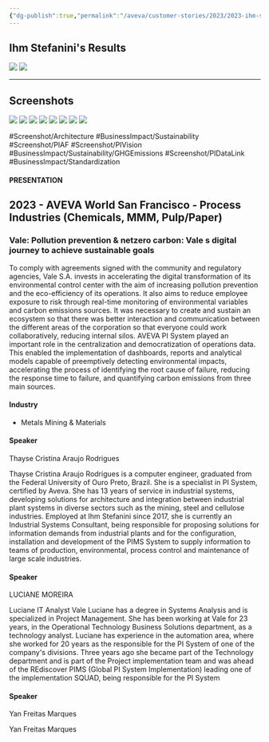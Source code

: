 ```yaml
---
{"dg-publish":true,"permalink":"/aveva/customer-stories/2023/2023-ihm-stefanini-vale-pollution-prevention-and-netzero-carbon-vale-s-digital-journey-to-achieve-sustainable-goals/"}
---
```


## Ihm Stefanini's Results
![](https://i.imgur.com/xnhzz0D.jpg)
![](https://i.imgur.com/9YdjfAH.png)

---
## Screenshots
![](https://i.imgur.com/Z64eg9i.png)
![](https://i.imgur.com/TkdNmd8.png)
![](https://i.imgur.com/yHp02cG.png)
![](https://i.imgur.com/uIFMePG.png)
![](https://i.imgur.com/f2qpP1e.png)
![](https://i.imgur.com/mvw3667.png)
![](https://i.imgur.com/ZCJ7mnv.png)
![](https://i.imgur.com/MaaSDm8.png)

#Screenshot/Architecture #BusinessImpact/Sustainability #Screenshot/PIAF  #Screenshot/PIVision #BusinessImpact/Sustainability/GHGEmissions #Screenshot/PIDataLink #BusinessImpact/Standardization 

#### PRESENTATION

## 2023 - AVEVA World San Francisco - Process Industries (Chemicals, MMM, Pulp/Paper)

### Vale: Pollution prevention & netzero carbon: Vale s digital journey to achieve sustainable goals

To comply with agreements signed with the community and regulatory agencies, Vale S.A. invests in accelerating the digital transformation of its environmental control center with the aim of increasing pollution prevention and the eco-efficiency of its operations. It also aims to reduce employee exposure to risk through real-time monitoring of environmental variables and carbon emissions sources. It was necessary to create and sustain an ecosystem so that there was better interaction and communication between the different areas of the corporation so that everyone could work collaboratively, reducing internal silos. AVEVA PI System played an important role in the centralization and democratization of operations data. This enabled the implementation of dashboards, reports and analytical models capable of preemptively detecting environmental impacts, accelerating the process of identifying the root cause of failure, reducing the response time to failure, and quantifying carbon emissions from three main sources.

#### Industry

- Metals Mining & Materials

#### Speaker

Thayse Cristina Araujo Rodrigues

Thayse Cristina Araujo Rodrigues is a computer engineer, graduated from the Federal University of Ouro Preto, Brazil. She is a specialist in PI System, certified by Aveva. She has 13 years of service in industrial systems, developing solutions for architecture and integration between industrial plant systems in diverse sectors such as the mining, steel and cellulose industries. Employed at Ihm Stefanini since 2017, she is currently an Industrial Systems Consultant, being responsible for proposing solutions for information demands from industrial plants and for the configuration, installation and development of the PIMS System to supply information to teams of production, environmental, process control and maintenance of large scale industries.

#### Speaker

LUCIANE MOREIRA

Luciane IT Analyst Vale Luciane has a degree in Systems Analysis and is specialized in Project Management. She has been working at Vale for 23 years, in the Operational Technology Business Solutions department, as a technology analyst. Luciane has experience in the automation area, where she worked for 20 years as the responsible for the PI System of one of the company's divisions. Three years ago she became part of the Technology department and is part of the Project implementation team and was ahead of the REdiscover PIMS (Global PI System Implementation) leading one of the implementation SQUAD, being responsible for the PI System

#### Speaker

Yan Freitas Marques

Yan Freitas Marques